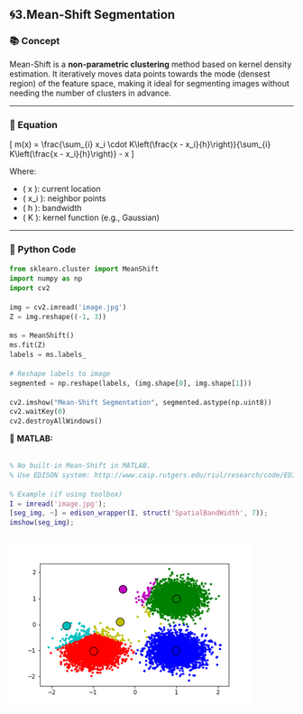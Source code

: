 
## 🌀3.Mean-Shift Segmentation

### 📚 Concept  
Mean-Shift is a **non-parametric clustering** method based on kernel density estimation. It iteratively moves data points towards the mode (densest region) of the feature space, making it ideal for segmenting images without needing the number of clusters in advance.

---

### 🧮 Equation

\[
m(x) = \frac{\sum_{i} x_i \cdot K\left(\frac{x - x_i}{h}\right)}{\sum_{i} K\left(\frac{x - x_i}{h}\right)} - x
\]

Where:  
- \( x \): current location  
- \( x_i \): neighbor points  
- \( h \): bandwidth  
- \( K \): kernel function (e.g., Gaussian)

---

### 🐍 Python Code

```python
from sklearn.cluster import MeanShift
import numpy as np
import cv2

img = cv2.imread('image.jpg')
Z = img.reshape((-1, 3))

ms = MeanShift()
ms.fit(Z)
labels = ms.labels_

# Reshape labels to image
segmented = np.reshape(labels, (img.shape[0], img.shape[1]))

cv2.imshow("Mean-Shift Segmentation", segmented.astype(np.uint8))
cv2.waitKey(0)
cv2.destroyAllWindows()

```
📘 **MATLAB:**

```MATLAB

% No built-in Mean-Shift in MATLAB.
% Use EDISON system: http://www.caip.rutgers.edu/riul/research/code/EDISON/

% Example (if using toolbox)
I = imread('image.jpg');
[seg_img, ~] = edison_wrapper(I, struct('SpatialBandWidth', 7));
imshow(seg_img);

```
![alt](photows/Mean-Shift-Segmentation.png)
---
